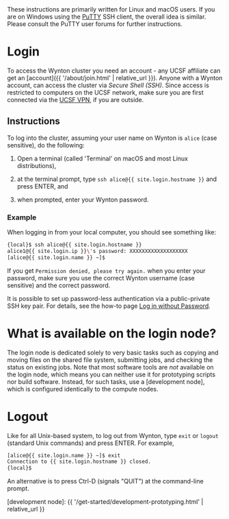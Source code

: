 <div class="alert alert-info" role="alert">
These instructions are primarily written for Linux and macOS users.  If you are on Windows using the <a href="http://www.putty.org/">PuTTY</a> SSH client, the overall idea is similar.  Please consult the PuTTY user forums for further instructions.
</div>


# Login

To access the Wynton cluster you need an account - any UCSF affiliate can get an [account]({{ '/about/join.html' | relative_url }}).  Anyone with a Wynton account, can access the cluster via _Secure Shell (SSH)_.  Since access is restricted to computers on the UCSF network, make sure you are first connected via the [UCSF VPN], if you are outside.


## Instructions

To log into the cluster, assuming your user name on Wynton is `alice` (case sensitive), do the following:

1. Open a terminal (called 'Terminal' on macOS and most Linux distributions),

2. at the terminal prompt, type `ssh alice@{{ site.login.hostname }}` and press ENTER, and
3. when prompted, enter your Wynton password.


### Example

When logging in from your local computer, you should see something like:

```sh
{local}$ ssh alice@{{ site.login.hostname }}
alice1@{{ site.login.ip }}\'s password: XXXXXXXXXXXXXXXXXXX
[alice@{{ site.login.name }} ~]$ 
```


If you get `Permission denied, please try again.` when you enter your password, make sure you use the correct Wynton username (case sensitive) and the correct password.

<div class="alert alert-info" role="alert">
It is possible to set up password-less authentication via a public-private SSH key pair.  For details, see the how-to page <a href="{{ 'howto/log-in-without-pwd.html' | relative_url }}">Log in without Password</a>.
</div>


# What is available on the login node?

The login node is dedicated solely to very basic tasks such as copying and moving files on the shared file system, submitting jobs, and checking the status on existing jobs.  Note that most software tools are _not_ available on the login node, which means you can neither use it for prototyping scripts nor build software.  Instead, for such tasks, use a [development node], which is configured identically to the compute nodes.


# Logout

Like for all Unix-based system, to log out from Wynton, type `exit` or `logout` (standard Unix commands) and press ENTER.  For example,

```sh
[alice@{{ site.login.name }} ~]$ exit
Connection to {{ site.login.hostname }} closed.
{local}$ 
```

An alternative is to press Ctrl-D (signals "QUIT") at the command-line prompt.


[UCSF VPN]: https://it.ucsf.edu/services/vpn
[development node]: {{ '/get-started/development-prototyping.html' | relative_url }}
